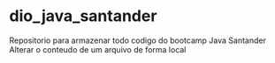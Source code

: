 # dio_java_santander
Repositorio para armazenar todo codigo do bootcamp Java Santander
Alterar o conteudo de um arquivo de forma local